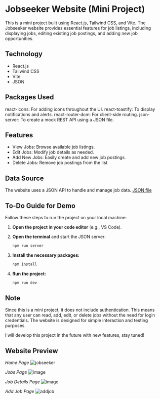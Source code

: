 # Jobseeker Website (Mini Project)
This is a mini project built using React.js, Tailwind CSS, and Vite. The Jobseeker website provides essential features for job listings, including displaying jobs, editing existing job postings, and adding new job opportunities.

## **Technology**
- React.js
- Tailwind CSS
- Vite
- JSON

## **Packages Used**
react-icons: For adding icons throughout the UI.
react-toastify: To display notifications and alerts.
react-router-dom: For client-side routing.
json-server: To create a mock REST API using a JSON file.

## **Features**
- View Jobs: Browse available job listings.
- Edit Jobs: Modify job details as needed.
- Add New Jobs: Easily create and add new job postings.
- Delete Jobs: Remove job postings from the list.

## **Data Source**
The website uses a JSON API to handle and manage job data. [JSON file](https://github.com/rastagymnastiar27/Jobseeker/blob/main/src/jobs.json)

## **To-Do Guide for Demo**
Follow these steps to run the project on your local machine:

1. **Open the project in your code editor** (e.g., VS Code).
2. **Open the terminal** and start the JSON server:
   
   ````bash
   npm run server
   
3. **Install the necessary packages:**
   
    ````bash
    npm install

4. **Run the project:**

    ````bash
    npm run dev

## **Note**
Since this is a mini project, it does not include authentication. This means that any user can read, add, edit, or delete jobs without the need for login credentials. The website is designed for simple interaction and testing purposes.

I will develop this project in the future with new features, stay tuned!


## **Website Preview**

_Home Page_
![jobseeker](https://github.com/user-attachments/assets/43de914c-a3b5-418a-a146-a581c594fd42)

_Jobs Page_
![image](https://github.com/user-attachments/assets/49e92b06-b594-4e8f-90ee-00e2a6bd5620)

_Job Details Page_
![image](https://github.com/user-attachments/assets/97e2b6d7-8a06-4b07-a9ea-0e2d3d63fad0)

_Add Job Page_
![addjob](https://github.com/user-attachments/assets/80043755-1fc4-4ae9-8c3d-635a82c3027a)
